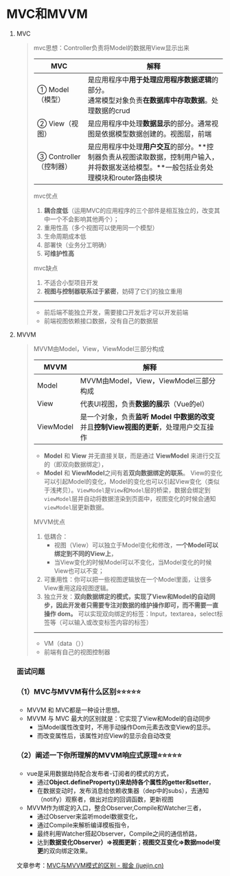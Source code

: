 # MVC和MVVM

1. MVC

   > mvc思想：Controller负责将Model的数据用View显示出来
   >
   > | MVC               | 解释                                       |
   > | ----------------- | ---------------------------------------- |
   > | ① Model（模型）       | 是应用程序中**用于处理应用程序数据逻辑**的部分。<br />通常模型对象负责**在数据库中存取数据**。处理数据的crud |
   > | ② View（视图）        | 是应用程序中处理**数据显示**的部分。通常视图是依据模型数据创建的。视图层，前端 |
   > | ③ Controller（控制器） | 是应用程序中处理**用户交互**的部分。**控制器负责从视图读取数据，控制用户输入，并将数据发送给模型。**一般包括业务处理模块和router路由模块 |
   >
   > mvc优点
   >
   > 1. **耦合度低**（运用MVC的应用程序的三个部件是相互独立的，改变其中一个不会影响其他两个）；
   > 2. 重用性高（多个视图可以使用同一个模型）
   > 3. 生命周期成本低
   > 4. 部署快（业务分工明确）
   > 5. **可维护性高**
   >
   > mvc缺点
   >
   > 1. 不适合小型项目开发
   > 2. **视图与控制器联系过于紧密**，妨碍了它们的独立重用
   >
   > ---
   >
   > * 前后端不能独立开发，需要接口开发后才可以开发前端
   > * 前端视图依赖接口数据，没有自己的数据层

2. MVVM

   > MVVM由Model，View，ViewModel三部分构成
   >
   > | MVVM      | 解释                                       |
   > | --------- | ---------------------------------------- |
   > | Model     | MVVM由Model，View，ViewModel三部分构成           |
   > | View      | 代表UI视图，负责**数据的展示**（Vue的el）               |
   > | ViewModel | 是一个对象，负责**监听 Model 中数据的改变**并且**控制View视图的更新**，处理用户交互操作 |
   >
   > - **Model** 和 **View** 并无直接关联，而是通过 **ViewModel** 来进行交互的（即双向数据绑定），
   > - **Model** 和 **ViewModel**之间有着**双向数据绑定的联系**。
   >   View的变化可以引起Model的变化，Model的变化也可以引起View变化（类似于浅拷贝）。`ViewModel`是`View`和`Model`层的桥梁，数据会绑定到`viewModel`层并自动将数据渲染到页面中，视图变化的时候会通知`viewModel`层更新数据。
   >
   > MVVM优点
   >
   > 1. 低耦合：
   >    - 视图（View）可以独立于Model变化和修改，**一个Model可以绑定到不同的View上**，
   >    - 当View变化的时候Model可以不变化，当Model变化的时候View也可以不变；
   > 2. 可重用性：你可以把一些视图逻辑放在一个Model里面，让很多View重用这段视图逻辑。
   > 3. 独立开发：**双向数据绑定的模式，实现了View和Model的自动同步，因此开发者只需要专注对数据的维护操作即可，而不需要一直操作 dom。**
   >    可以实现双向绑定的标签：Input，textarea，select标签等（可以输入或改变标签内容的标签）
   >
   > ---
   >
   > * VM（data（））
   > * 前端有自己的视图控制器

   ### 面试问题

   ### （1）MVC与MVVM有什么区别⭐⭐⭐⭐⭐

   - MVVM 和 MVC都是一种设计思想。
   - MVVM 与 MVC 最大的区别就是：它实现了View和Model的自动同步
     - 当Model属性改变时，不用手动操作Dom元素去改变View的显示。
     - 而改变属性后，该属性对应View的显示会自动改变

   ### （2）阐述一下你所理解的MVVM响应式原理⭐⭐⭐⭐⭐

   - vue是采用数据劫持配合发布者-订阅者的模式的方式，
     - 通过**Object.defineProperty()来劫持各个属性的getter和setter**，
     - 在数据变动时，发布消息给依赖收集器（dep中的subs），去通知（notify）观察者，做出对应的回调函数，更新视图
   - MVVM作为绑定的入口，整合Observer,Compile和Watcher三者，
     - 通过Observer来监听model数据变化，
     - 通过Compile来解析编译模板指令，
     - 最终利用Watcher搭起Observer，Compile之间的通信桥路，
     - 达到**数据变化Observer）=>视图更新**；**视图交互变化=>数据model变更**的双向绑定效果。

   文章参考：[MVC与MVVM模式的区别 - 掘金 (juejin.cn)](https://juejin.cn/post/7110885291946147876)

   ​